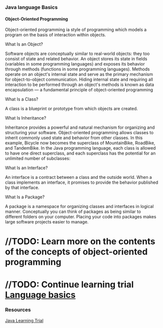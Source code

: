 ### Java language Basics

#### Object-Oriented Programming
Object-oriented programming ia style of programming which models a program on the basis of interaction within objects.

What Is an Object?

Software objects are conceptually similar to real-world objects: they too consist of state and related behavior. 
An object stores its state in fields (variables in some programming languages) and exposes its behavior through methods (functions in some programming languages).
Methods operate on an object's internal state and serve as the primary mechanism for object-to-object communication.
Hiding internal state and requiring all interaction to be performed through an object's methods is known as data encapsulation — a fundamental principle of object-oriented programming

What Is a Class?

A class is a blueprint or prototype from which objects are created. 

What Is Inheritance?

Inheritance provides a powerful and natural mechanism for organizing and structuring your software.
Object-oriented programming allows classes to inherit commonly used state and behavior from other classes. 
In this example, Bicycle now becomes the superclass of MountainBike, RoadBike, and TandemBike. 
In the Java programming language, each class is allowed to have one direct superclass, 
and each superclass has the potential for an unlimited number of subclasses:

What Is an Interface?

An interface is a contract between a class and the outside world. 
When a class implements an interface, it promises to provide the behavior published by that interface.

What Is a Package?

A package is a namespace for organizing classes and interfaces in logical manner. Conceptually you can think of packages as being similar to different folders on your computer. 
Placing your code into packages makes large software projects easier to manage.

# //TODO: Learn more on the contents of the concepts of object-oriented programming
# //TODO: Continue learning trial [Language basics](https://docs.oracle.com/javase/tutorial/java/nutsandbolts/index.html)
### Resources
[Java Learning Trial](https://docs.oracle.com/javase/tutorial/)